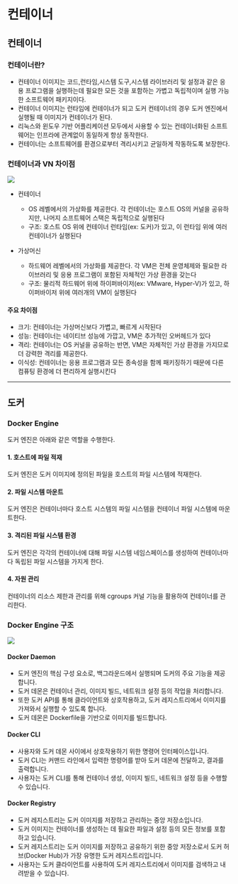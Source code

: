 # 컨테이너

## 컨테이너

### 컨테이너란?

- 컨테이너 이미지는 코드,런타임,시스템 도구,시스템 라이브러리 및 설정과 같은 응용 프로그램을 실행하는데 필요한 모든 것을 포함하는 가볍고 독립적이며 실행 가능한 소프트웨어 패키지이다.
- 컨테이너 이미지는 런타임에 컨테이너가 되고 도커 컨테이너의 경우 도커 엔진에서 실행될 때 이미지가 컨테이너가 된다.
- 리눅스와 윈도우 기반 어플리케이션 모두에서 사용할 수 있는 컨테이너화된 소프트웨어는 인프라에 관계없이 동일하게 항상 동작한다.
- 컨테이너는 소프트웨어를 환경으로부터 격리시키고 균일하게 작동하도록 보장한다.

### 컨테이너과 VN 차이점

![](https://velog.velcdn.com/images/dragonappear/post/dff45d71-b69d-4c8c-9dbf-40c74d5be284/image.png)

- 컨테이너
	- OS 레벨에서의 가상화를 제공한다. 각 컨테이너는 호스트 OS의 커널을 공유하지만, 나머지 소프트웨어 스택은 독립적으로 실행된다
	- 구조: 호스트 OS 위에 컨테이너 런타임(ex: 도커)가 있고, 이 런타임 위에 여러 컨테이너가 실행된다

- 가상머신
  - 하드웨어 레벨에서의 가상화를 제공한다. 각 VM은 전체 운영체제와 필요한 라이브러리 및 응용 프로그램이 포함된 자체적인 가상 환경을 갖는다
  - 구조: 물리적 하드웨어 위에 하이퍼바이저(ex: VMware, Hyper-V)가 있고, 하이퍼바이저 위에 여러개의 VM이 실행된다

#### 주요 차이점

- 크기: 컨테이너는 가상머신보다 가볍고, 빠르게 시작된다
- 성능: 컨테이너는 네이티브 성능에 가깝고, VM은 추가적인 오버헤드가 있다
- 격리: 컨테이너는 OS 커널을 공유하는 반면, VM은 자체적인 가상 환경을 가지므로 더 강력한 격리를 제공한다.
- 이식성: 컨테이너는 응용 프로그램과 모든 종속성을 함께 패키징하기 때문에 다른 컴퓨팅 환경에 더 편리하게 실행시킨다

---

## 도커

### Docker Engine

도커 엔진은 아래와 같은 역할을 수행한다.

#### 1. 호스트에 파일 적재
도커 엔진은 도커 이미지에 정의된 파일을 호스트의 파일 시스템에 적재한다.

#### 2. 파일 시스템 마운트
도커 엔진은 컨테이너마다 호스트 시스템의 파일 시스템을 컨테이너 파일 시스템에 마운트한다.

#### 3. 격리된 파일 시스템 환경
도커 엔진은 각각의 컨테이너에 대해 파일 시스템 네임스페이스를 생성하여 컨테이너마다 독립된 파일 시스템을 가지게 한다.

####  4. 자원 관리
컨테이너의 리소스 제한과 관리를 위해 cgroups 커널 기능을 활용하여 컨테이너를 관리한다.

### Docker Engine 구조

![](https://velog.velcdn.com/images/dragonappear/post/f2ae5aba-0e2d-4d77-8a4f-2af434f66a83/image.png)

#### Docker Daemon

- 도커 엔진의 핵심 구성 요소로, 백그라운드에서 실행되며 도커의 주요 기능을 제공합니다. 
- 도커 데몬은 컨테이너 관리, 이미지 빌드, 네트워크 설정 등의 작업을 처리합니다. 
- 또한 도커 API를 통해 클라이언트와 상호작용하고, 도커 레지스트리에서 이미지를 가져와서 실행할 수 있도록 합니다.
- 도커 데몬은 Dockerfile을 기반으로 이미지를 빌드합니다.

#### Docker CLI

- 사용자와 도커 데몬 사이에서 상호작용하기 위한 명령어 인터페이스입니다. 
- 도커 CLI는 커맨드 라인에서 입력한 명령어를 받아 도커 데몬에 전달하고, 결과를 출력합니다. 
- 사용자는 도커 CLI를 통해 컨테이너 생성, 이미지 빌드, 네트워크 설정 등을 수행할 수 있습니다.

#### Docker Registry

- 도커 레지스트리는 도커 이미지를 저장하고 관리하는 중앙 저장소입니다. 
- 도커 이미지는 컨테이너를 생성하는 데 필요한 파일과 설정 등의 모든 정보를 포함하고 있습니다. 
- 도커 레지스트리는 도커 이미지를 저장하고 공유하기 위한 중앙 저장소로서 도커 허브(Docker Hub)가 가장 유명한 도커 레지스트리입니다. 
- 사용자는 도커 클라이언트를 사용하여 도커 레지스트리에서 이미지를 검색하고 내려받을 수 있습니다.